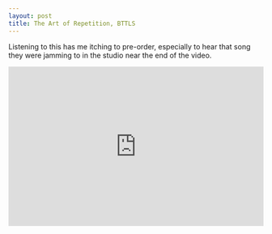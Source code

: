 ```yaml
---
layout: post
title: The Art of Repetition, BTTLS
---
```


Listening to this has me itching to pre-order, especially to hear that song they were jamming to in the studio near the end of the video.

<div class="video-wrapper">
<iframe width="100%" height="315" src="https://www.youtube.com/embed/jS5ltxihivA" frameborder="0" allowfullscreen></iframe>
</div>

